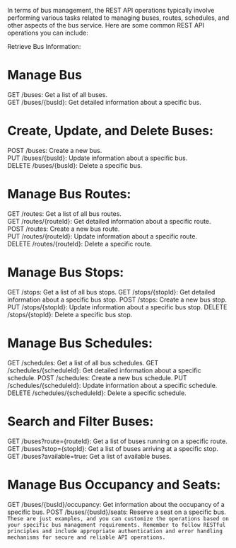 In terms of bus management, the REST API operations typically involve performing various tasks related to managing buses, routes, schedules, and other aspects of the bus service. Here are some common REST API operations you can include:

Retrieve Bus Information:
# Manage Bus<br>
GET /buses: Get a list of all buses.<br>
GET /buses/{busId}: Get detailed information about a specific bus.<br>

# Create, Update, and Delete Buses:<br>
POST /buses: Create a new bus.<br>
PUT /buses/{busId}: Update information about a specific bus.<br>
DELETE /buses/{busId}: Delete a specific bus.<br>

# Manage Bus Routes:<br>
GET /routes: Get a list of all bus routes.<br>
GET /routes/{routeId}: Get detailed information about a specific route.<br>
POST /routes: Create a new bus route.<br>
PUT /routes/{routeId}: Update information about a specific route.<br>
DELETE /routes/{routeId}: Delete a specific route.<br>

# Manage Bus Stops:
GET /stops: Get a list of all bus stops.
GET /stops/{stopId}: Get detailed information about a specific bus stop.
POST /stops: Create a new bus stop.
PUT /stops/{stopId}: Update information about a specific bus stop.
DELETE /stops/{stopId}: Delete a specific bus stop.

# Manage Bus Schedules:
GET /schedules: Get a list of all bus schedules.
GET /schedules/{scheduleId}: Get detailed information about a specific schedule.
POST /schedules: Create a new bus schedule.
PUT /schedules/{scheduleId}: Update information about a specific schedule.
DELETE /schedules/{scheduleId}: Delete a specific schedule.

# Search and Filter Buses:
GET /buses?route={routeId}: Get a list of buses running on a specific route.
GET /buses?stop={stopId}: Get a list of buses arriving at a specific stop.
GET /buses?available=true: Get a list of available buses.

# Manage Bus Occupancy and Seats:
GET /buses/{busId}/occupancy: Get information about the occupancy of a specific bus.
POST /buses/{busId}/seats: Reserve a seat on a specific bus.
`
These are just examples, and you can customize the operations based on your specific bus management requirements. Remember to follow RESTful principles and include appropriate authentication and error handling mechanisms for secure and reliable API operations.
`
